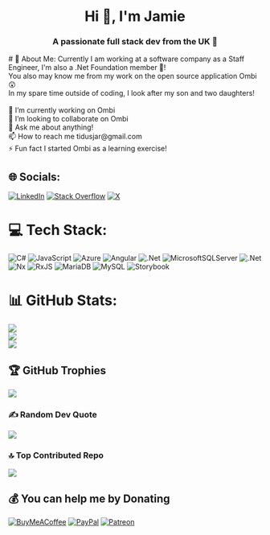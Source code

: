 <h1 align="center">Hi 👋, I'm Jamie</h1>
<h3 align="center">A passionate full stack dev from the UK 🚀</h3>
# 💫 About Me:
Currently I am working at a software company as a Staff Engineer, I'm also a .Net Foundation member 🎉! <br>You also may know me from my work on the open source application Ombi 😲<br>In my spare time outside of coding, I look after my son and two daughters!<br><br>🔭 I’m currently working on Ombi<br>👯 I’m looking to collaborate on Ombi<br>💬 Ask me about anything!<br>📫 How to reach me tidusjar@gmail.com<br>⚡ Fun fact I started Ombi as a learning exercise!


## 🌐 Socials:
[![LinkedIn](https://img.shields.io/badge/LinkedIn-%230077B5.svg?logo=linkedin&logoColor=white)](https://linkedin.com/in/jamiearees) [![Stack Overflow](https://img.shields.io/badge/-Stackoverflow-FE7A16?logo=stack-overflow&logoColor=white)](https://stackoverflow.com/users/3329836) [![X](https://img.shields.io/badge/X-black.svg?logo=X&logoColor=white)](https://x.com/tidusjar) 

# 💻 Tech Stack:
![C#](https://img.shields.io/badge/c%23-%23239120.svg?style=for-the-badge&logo=csharp&logoColor=white) ![JavaScript](https://img.shields.io/badge/javascript-%23323330.svg?style=for-the-badge&logo=javascript&logoColor=%23F7DF1E) ![Azure](https://img.shields.io/badge/azure-%230072C6.svg?style=for-the-badge&logo=microsoftazure&logoColor=white) ![Angular](https://img.shields.io/badge/angular-%23DD0031.svg?style=for-the-badge&logo=angular&logoColor=white) ![.Net](https://img.shields.io/badge/.NET-5C2D91?style=for-the-badge&logo=.net&logoColor=white) ![MicrosoftSQLServer](https://img.shields.io/badge/Microsoft%20SQL%20Server-CC2927?style=for-the-badge&logo=microsoft%20sql%20server&logoColor=white) ![.Net](https://img.shields.io/badge/.NET-5C2D91?style=for-the-badge&logo=.net&logoColor=white) ![Nx](https://img.shields.io/badge/nx-143055?style=for-the-badge&logo=nx&logoColor=white) ![RxJS](https://img.shields.io/badge/rxjs-%23B7178C.svg?style=for-the-badge&logo=reactivex&logoColor=white) ![MariaDB](https://img.shields.io/badge/MariaDB-003545?style=for-the-badge&logo=mariadb&logoColor=white) ![MySQL](https://img.shields.io/badge/mysql-4479A1.svg?style=for-the-badge&logo=mysql&logoColor=white) ![Storybook](https://img.shields.io/badge/-Storybook-FF4785?style=for-the-badge&logo=storybook&logoColor=white)
# 📊 GitHub Stats:
![](https://github-readme-stats.vercel.app/api?username=tidusjar&theme=dark&hide_border=false&include_all_commits=true&count_private=true)<br/>
![](https://github-readme-streak-stats.herokuapp.com/?user=tidusjar&theme=dark&hide_border=false)<br/>
![](https://github-readme-stats.vercel.app/api/top-langs/?username=tidusjar&theme=dark&hide_border=false&include_all_commits=true&count_private=true&layout=compact)

## 🏆 GitHub Trophies
![](https://github-profile-trophy.vercel.app/?username=tidusjar&theme=radical&no-frame=false&no-bg=true&margin-w=4)

### ✍️ Random Dev Quote
![](https://quotes-github-readme.vercel.app/api?type=horizontal&theme=radical)

### 🔝 Top Contributed Repo
![](https://github-contributor-stats.vercel.app/api?username=tidusjar&limit=5&theme=dark&combine_all_yearly_contributions=true)

  ## 💰 You can help me by Donating
  [![BuyMeACoffee](https://img.shields.io/badge/Buy%20Me%20a%20Coffee-ffdd00?style=for-the-badge&logo=buy-me-a-coffee&logoColor=black)](https://buymeacoffee.com/tidusjar) [![PayPal](https://img.shields.io/badge/PayPal-00457C?style=for-the-badge&logo=paypal&logoColor=white)](https://paypal.me/plexrequestsnet) [![Patreon](https://img.shields.io/badge/Patreon-F96854?style=for-the-badge&logo=patreon&logoColor=white)](https://patreon.com/tidusjar) 

  
<!-- Proudly created with GPRM ( https://gprm.itsvg.in ) -->
